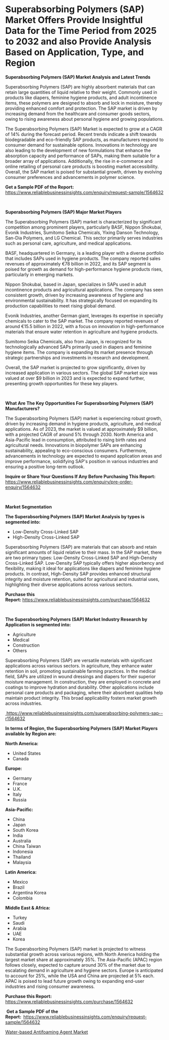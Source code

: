 <p><h1>Superabsorbing Polymers (SAP) Market Offers Provide Insightful Data for the Time Period from 2025 to 2032 and also Provide Analysis Based on Application, Type, and Region</h1></p><p><strong>Superabsorbing Polymers (SAP) Market Analysis and Latest Trends</strong></p>
<p><p>Superabsorbing Polymers (SAP) are highly absorbent materials that can retain large quantities of liquid relative to their weight. Commonly used in products like diapers, feminine hygiene products, and adult incontinence items, these polymers are designed to absorb and lock in moisture, thereby providing enhanced comfort and protection. The SAP market is driven by increasing demand from the healthcare and consumer goods sectors, owing to rising awareness about personal hygiene and growing populations.</p><p>The Superabsorbing Polymers (SAP) Market is expected to grow at a CAGR of 14% during the forecast period. Recent trends indicate a shift towards biodegradable and eco-friendly SAP products, as manufacturers respond to consumer demand for sustainable options. Innovations in technology are also leading to the development of new formulations that enhance the absorption capacity and performance of SAPs, making them suitable for a broader array of applications. Additionally, the rise in e-commerce and online retailing of personal care products is boosting market accessibility. Overall, the SAP market is poised for substantial growth, driven by evolving consumer preferences and advancements in polymer science.</p></p>
<p><strong>Get a Sample PDF of the Report:&nbsp;</strong> <a href="https://www.reliablebusinessinsights.com/enquiry/request-sample/1564632?utm_campaign=2248&utm_medium=2&utm_source=Github&utm_content=ia&utm_term=02042025&utm_id=superabsorbing-polymers-sap">https://www.reliablebusinessinsights.com/enquiry/request-sample/1564632</a></p>
<p>&nbsp;</p>
<p><strong>Superabsorbing Polymers (SAP) Major Market Players</strong></p>
<p><p>The Superabsorbing Polymers (SAP) market is characterized by significant competition among prominent players, particularly BASF, Nippon Shokubai, Evonik Industries, Sumitomo Seika Chemicals, Yixing Danson Technology, San-Dia Polymers, and LG Chemical. This sector primarily serves industries such as personal care, agriculture, and medical applications.</p><p>BASF, headquartered in Germany, is a leading player with a diverse portfolio that includes SAPs used in hygiene products. The company reported sales revenues of approximately €78 billion in 2022, and its SAP segment is poised for growth as demand for high-performance hygiene products rises, particularly in emerging markets.</p><p>Nippon Shokubai, based in Japan, specializes in SAPs used in adult incontinence products and agricultural applications. The company has seen consistent growth, driven by increasing awareness of hygiene and environmental sustainability. It has strategically focused on expanding its production capabilities to meet rising global demand.</p><p>Evonik Industries, another German giant, leverages its expertise in specialty chemicals to cater to the SAP market. The company reported revenues of around €15.5 billion in 2022, with a focus on innovation in high-performance materials that ensure water retention in agriculture and hygiene products.</p><p>Sumitomo Seika Chemicals, also from Japan, is recognized for its technologically advanced SAPs primarily used in diapers and feminine hygiene items. The company is expanding its market presence through strategic partnerships and investments in research and development.</p><p>Overall, the SAP market is projected to grow significantly, driven by increased application in various sectors. The global SAP market size was valued at over $9 billion in 2023 and is expected to expand further, presenting growth opportunities for these key players.</p></p>
<p>&nbsp;</p>
<p><strong>What Are The Key Opportunities For Superabsorbing Polymers (SAP) Manufacturers?</strong></p>
<p><p>The Superabsorbing Polymers (SAP) market is experiencing robust growth, driven by increasing demand in hygiene products, agriculture, and medical applications. As of 2023, the market is valued at approximately $9 billion, with a projected CAGR of around 5% through 2030. North America and Asia-Pacific lead in consumption, attributed to rising birth rates and agricultural needs. Innovations in biopolymer SAPs are enhancing sustainability, appealing to eco-conscious consumers. Furthermore, advancements in technology are expected to expand application areas and improve performance, solidifying SAP's position in various industries and ensuring a positive long-term outlook.</p></p>
<p><strong>Inquire or Share Your Questions If Any Before Purchasing This Report:</strong> <a href="https://www.reliablebusinessinsights.com/enquiry/pre-order-enquiry/1564632?utm_campaign=2248&utm_medium=2&utm_source=Github&utm_content=ia&utm_term=02042025&utm_id=superabsorbing-polymers-sap">https://www.reliablebusinessinsights.com/enquiry/pre-order-enquiry/1564632</a></p>
<p>&nbsp;</p>
<p><strong>Market Segmentation</strong></p>
<p><strong>The Superabsorbing Polymers (SAP) Market Analysis by types is segmented into:</strong></p>
<p><ul><li>Low-Density Cross-Linked SAP</li><li>High-Density Cross-Linked SAP</li></ul></p>
<p><p>Superabsorbing Polymers (SAP) are materials that can absorb and retain significant amounts of liquid relative to their mass. In the SAP market, there are two primary types: Low-Density Cross-Linked SAP and High-Density Cross-Linked SAP. Low-Density SAP typically offers higher absorbency and flexibility, making it ideal for applications like diapers and feminine hygiene products. In contrast, High-Density SAP provides enhanced structural integrity and moisture retention, suited for agricultural and industrial uses, highlighting their diverse applications across various sectors.</p></p>
<p><strong>Purchase this Report:&nbsp;</strong><a href="https://www.reliablebusinessinsights.com/purchase/1564632?utm_campaign=2248&utm_medium=2&utm_source=Github&utm_content=ia&utm_term=02042025&utm_id=superabsorbing-polymers-sap">https://www.reliablebusinessinsights.com/purchase/1564632</a></p>
<p>&nbsp;</p>
<p><strong>The Superabsorbing Polymers (SAP) Market Industry Research by Application is segmented into:</strong></p>
<p><ul><li>Agriculture</li><li>Medical</li><li>Construction</li><li>Others</li></ul></p>
<p><p>Superabsorbing Polymers (SAP) are versatile materials with significant applications across various sectors. In agriculture, they enhance water retention in soil, promoting sustainable farming practices. In the medical field, SAPs are utilized in wound dressings and diapers for their superior moisture management. In construction, they are employed in concrete and coatings to improve hydration and durability. Other applications include personal care products and packaging, where their absorbent qualities help maintain product integrity. This broad applicability fosters market growth across industries.</p></p>
<p><a href="https://www.reliablebusinessinsights.com/superabsorbing-polymers-sap--r1564632?utm_campaign=2248&utm_medium=2&utm_source=Github&utm_content=ia&utm_term=02042025&utm_id=superabsorbing-polymers-sap">&nbsp;https://www.reliablebusinessinsights.com/superabsorbing-polymers-sap--r1564632</a></p>
<p><strong>In terms of Region, the Superabsorbing Polymers (SAP) Market Players available by Region are:</strong></p>
<p>
    <p> <strong> North America: </strong>
        <ul>
            <li>United States</li>
            <li>Canada</li>
        </ul>
        </p> 
    <p> <strong> Europe: </strong>
        <ul>
            <li>Germany</li>
            <li>France</li>
            <li>U.K.</li>
            <li>Italy</li>
            <li>Russia</li>
        </ul>
        </p> 
    <p> <strong> Asia-Pacific: </strong>
        <ul>
            <li>China</li>
            <li>Japan</li>
            <li>South Korea</li>
            <li>India</li>
            <li>Australia</li>
            <li>China Taiwan</li>
            <li>Indonesia</li>
            <li>Thailand</li>
            <li>Malaysia</li>
        </ul>
        </p> 
    <p> <strong> Latin America: </strong>
        <ul>
            <li>Mexico</li>
            <li>Brazil</li>
            <li>Argentina Korea</li>
            <li>Colombia</li>
        </ul>
        </p> 
    <p> <strong> Middle East & Africa: </strong>
        <ul>
            <li>Turkey</li>
            <li>Saudi</li>
            <li>Arabia</li>
            <li>UAE</li>
            <li>Korea</li>
        </ul>
    </p>
    </p>
<p><p>The Superabsorbing Polymers (SAP) market is projected to witness substantial growth across various regions, with North America holding the largest market share at approximately 35%. The Asia-Pacific (APAC) region follows closely, expected to capture around 30% of the market due to escalating demand in agriculture and hygiene sectors. Europe is anticipated to account for 25%, while the USA and China are projected at 5% each. APAC is poised to lead future growth owing to expanding end-user industries and rising consumer awareness.</p></p>
<p><strong>Purchase this Report: </strong><a href="https://www.reliablebusinessinsights.com/purchase/1564632?utm_campaign=2248&utm_medium=2&utm_source=Github&utm_content=ia&utm_term=02042025&utm_id=superabsorbing-polymers-sap">https://www.reliablebusinessinsights.com/purchase/1564632</a></p>
<p>&nbsp;<strong>Get a Sample PDF of the Report:&nbsp;&nbsp;</strong><a href="https://www.reliablebusinessinsights.com/enquiry/request-sample/1564632?utm_campaign=2248&utm_medium=2&utm_source=Github&utm_content=ia&utm_term=02042025&utm_id=superabsorbing-polymers-sap">https://www.reliablebusinessinsights.com/enquiry/request-sample/1564632</a></p>
<p><strong></strong></p>
<p><p><a href="https://github.com/giulyankela/Market-Research-Report-List-1/blob/main/water-based-antifoaming-agent-market.md?utm_campaign=2248&utm_medium=2&utm_source=Github&utm_content=ia&utm_term=02042025&utm_id=superabsorbing-polymers-sap">Water-based Antifoaming Agent Market</a></p></p>